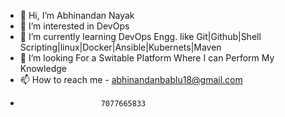 - 👋 Hi, I’m Abhinandan Nayak 
- 👀 I’m interested in DevOps
- 🌱 I’m currently learning DevOps Engg. like Git|Github|Shell Scripting|linux|Docker|Ansible|Kubernets|Maven
- 💞️ I’m looking For a Switable Platform Where I can Perform My Knowledge 
- 📫 How to reach me - abhinandanbablu18@gmail.com
-                       7077665833

<!---
abhi-1046/abhi-1046 is a ✨ special ✨ repository because its `README.md` (this file) appears on your GitHub profile.
You can click the Preview link to take a look at your changes.
--->
